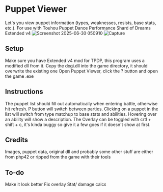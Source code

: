 # Puppet Viewer

Let's you view puppet information (types, weaknesses, resists, base stats, etc.).
For use with Touhou Puppet Dance Performance Shard of Dreams Extended v4
![Screenshot 2025-06-30 050910](https://github.com/user-attachments/assets/51d76eec-1fd4-42d7-b330-2363ef3d0abc)
![Capture](https://github.com/user-attachments/assets/f91badae-61f5-482b-ba25-d4e700e8e64e)


## Setup
Make sure you have Extended v4 mod for TPDP, this program uses a modified dll from it.
Copy the dxgi.dll into the game directory, it should overwrite the existing one
Open Puppet Viewer, click the ? button and open the game .exe
## Instructions
The puppet list should fill out automatically when entering battle, otherwise hit refresh.
P button will switch between parties.
Clicking on a puppet in the list will switch from type matchup to base stats and abilities.
Hovering over an ability will show a description.
The Overlay can be toggled with crtl + shift + c, it's kinda buggy so give it a few goes if it doesn't show at first.
## Credits
Images, puppet data, original dll and probably some other stuff are either from php42 or ripped from the game with their tools
## To-do
Make it look better
Fix overlay
Stat/ damage calcs
